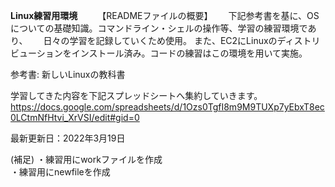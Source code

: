 **Linux練習用環境**　　
【READMEファイルの概要】　　
下記参考書を基に、OSについての基礎知識。コマンドライン・シェルの操作等、学習の練習環境であり、　　
日々の学習を記録していくため使用。
また、EC2にLinuxのディストリビューションをインストール済み。コードの練習はこの環境を用いて実施。

参考書: 新しいLinuxの教科書　　

学習してきた内容を下記スプレッドシートへ集約していきます。
https://docs.google.com/spreadsheets/d/1Ozs0TgfI8m9M9TUXp7yEbxT8ec0LCtmNfHtvi_XrVSI/edit#gid=0

最新更新日：2022年3月19日

(補足)
・練習用にworkファイルを作成  
・練習用にnewfileを作成
